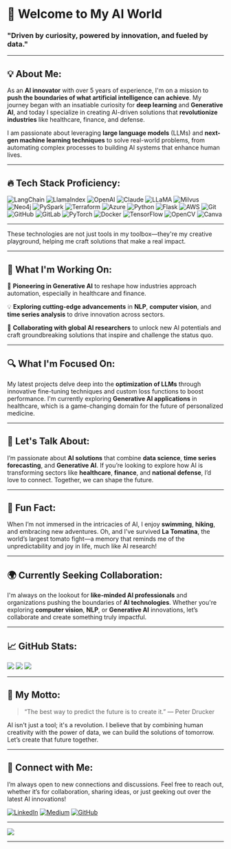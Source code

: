 # 👋 Welcome to My AI World

### "Driven by curiosity, powered by innovation, and fueled by data."

---

## 💡 About Me:

As an **AI innovator** with over 5 years of experience, I'm on a mission to **push the boundaries of what artificial intelligence can achieve**. My journey began with an insatiable curiosity for **deep learning** and **Generative AI**, and today I specialize in creating AI-driven solutions that **revolutionize industries** like healthcare, finance, and defense. 

I am passionate about leveraging **large language models** (LLMs) and **next-gen machine learning techniques** to solve real-world problems, from automating complex processes to building AI systems that enhance human lives. 

---


## 🔥 Tech Stack Proficiency:

![LangChain](https://img.shields.io/badge/LangChain-%2300C4CC.svg?style=plastic&logo=LangChain&logoColor=white)
![LlamaIndex](https://img.shields.io/badge/LlamaIndex-3776AB.svg?style=plastic&logo=llamaindex&logoColor=white)
![OpenAI](https://img.shields.io/badge/OpenAI-412991.svg?style=plastic&logo=openai&logoColor=white)
![Claude](https://img.shields.io/badge/Claude-FFB300.svg?style=plastic&logo=anthropic&logoColor=white)
![LLaMA](https://img.shields.io/badge/LLaMA-AA3377.svg?style=plastic&logo=llama&logoColor=white)
![Milvus](https://img.shields.io/badge/Milvus-00ADD8.svg?style=plastic&logo=milvus&logoColor=white)
![Neo4j](https://img.shields.io/badge/Neo4j-008CC1.svg?style=plastic&logo=neo4j&logoColor=white)
![PySpark](https://img.shields.io/badge/PySpark-E25A1C.svg?style=plastic&logo=apache-spark&logoColor=white)
![Terraform](https://img.shields.io/badge/Terraform-623CE4.svg?style=plastic&logo=terraform&logoColor=white)
![Azure](https://img.shields.io/badge/azure-%230072C6.svg?style=plastic&logo=microsoftazure&logoColor=white) ![Python](https://img.shields.io/badge/python-3670A0?style=plastic&logo=python&logoColor=ffdd54) ![Flask](https://img.shields.io/badge/flask-%23000.svg?style=plastic&logo=flask&logoColor=white) ![AWS](https://img.shields.io/badge/AWS-%23FF9900.svg?style=plastic&logo=amazon-aws&logoColor=white) ![Git](https://img.shields.io/badge/git-%23F05033.svg?style=plastic&logo=git&logoColor=white) ![GitHub](https://img.shields.io/badge/github-%23121011.svg?style=plastic&logo=github&logoColor=white) ![GitLab](https://img.shields.io/badge/gitlab-%23181717.svg?style=plastic&logo=gitlab&logoColor=white) ![PyTorch](https://img.shields.io/badge/PyTorch-%23EE4C2C.svg?style=plastic&logo=PyTorch&logoColor=white) ![Docker](https://img.shields.io/badge/docker-%230db7ed.svg?style=plastic&logo=docker&logoColor=white) ![TensorFlow](https://img.shields.io/badge/TensorFlow-%23FF6F00.svg?style=plastic&logo=TensorFlow&logoColor=white) ![OpenCV](https://img.shields.io/badge/opencv-%23white.svg?style=plastic&logo=opencv&logoColor=white) ![Canva](https://img.shields.io/badge/Canva-%2300C4CC.svg?style=plastic&logo=Canva&logoColor=white)

--- 
These technologies are not just tools in my toolbox—they're my creative playground, helping me craft solutions that make a real impact.

---

## 🌟 What I'm Working On:

🚀 **Pioneering in Generative AI** to reshape how industries approach automation, especially in healthcare and finance.

💡 **Exploring cutting-edge advancements** in **NLP**, **computer vision**, and **time series analysis** to drive innovation across sectors.

🤝 **Collaborating with global AI researchers** to unlock new AI potentials and craft groundbreaking solutions that inspire and challenge the status quo.

---

## 🔍 What I'm Focused On:

My latest projects delve deep into the **optimization of LLMs** through innovative fine-tuning techniques and custom loss functions to boost performance. I'm currently exploring **Generative AI applications** in healthcare, which is a game-changing domain for the future of personalized medicine.



---

## 💬 Let's Talk About:

I’m passionate about **AI solutions** that combine **data science**, **time series forecasting**, and **Generative AI**. If you’re looking to explore how AI is transforming sectors like **healthcare**, **finance**, and **national defense**, I’d love to connect. Together, we can shape the future.

---

## 🌱 Fun Fact:

When I’m not immersed in the intricacies of AI, I enjoy **swimming**, **hiking**, and embracing new adventures. Oh, and I’ve survived **La Tomatina**, the world’s largest tomato fight—a memory that reminds me of the unpredictability and joy in life, much like AI research!

---

## 🌍 Currently Seeking Collaboration:

I'm always on the lookout for **like-minded AI professionals** and organizations pushing the boundaries of **AI technologies**. Whether you're exploring **computer vision**, **NLP**, or **Generative AI** innovations, let’s collaborate and create something truly impactful.

---

## 📈 GitHub Stats:

![](https://github-readme-stats.vercel.app/api?username=yatindma&theme=radical&hide_border=false&include_all_commits=false&count_private=false)
![](https://github-readme-streak-stats.herokuapp.com/?user=yatindma&theme=radical&hide_border=false)
![](https://github-readme-stats.vercel.app/api/top-langs/?username=yatindma&theme=radical&hide_border=false&include_all_commits=false&count_private=false&layout=compact)

---

## 🎯 My Motto:

> “The best way to predict the future is to create it.” — Peter Drucker

AI isn't just a tool; it's a revolution. I believe that by combining human creativity with the power of data, we can build the solutions of tomorrow. Let’s create that future together.

---

## 📲 Connect with Me:

I’m always open to new connections and discussions. Feel free to reach out, whether it’s for collaboration, sharing ideas, or just geeking out over the latest AI innovations!

[![LinkedIn](https://img.shields.io/badge/LinkedIn-%230077B5.svg?logo=linkedin&logoColor=white)](https://linkedin.com/in/yatin-arora) 
[![Medium](https://img.shields.io/badge/Medium-12100E?logo=medium&logoColor=white)](https://medium.com/@@spielmitdaten)
[![GitHub](https://img.shields.io/github/followers/yatindma?style=social)](https://github.com/yatindma)

---

[![](https://visitcount.itsvg.in/api?id=yatindma&icon=0&color=0)](https://visitcount.itsvg.in)

---
